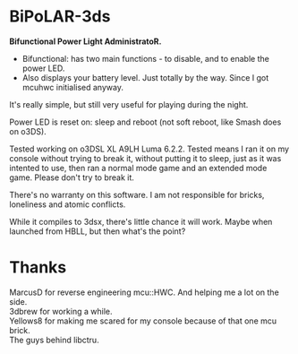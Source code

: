 # BiPoLAR-3ds
<b> Bifunctional Power Light AdministratoR. </b>
* Bifunctional: has two main functions - to disable, and to enable the power LED.
* Also displays your battery level. Just totally by the way. Since I got mcuhwc initialised anyway.

It's really simple, but still very useful for playing during the night.

Power LED is reset on: sleep and reboot (not soft reboot, like Smash does on o3DS).

Tested working on o3DSL XL A9LH Luma 6.2.2. Tested means I ran it on my console without trying to break it, without putting it to sleep, just as it was intented to use, then ran a normal mode game and an extended mode game. Please don't try to break it.

There's no warranty on this software. I am not responsible for bricks, loneliness and atomic conflicts.

While it compiles to 3dsx, there's little chance it will work. Maybe when launched from HBLL, but then what's the point?

# Thanks
MarcusD for reverse engineering mcu::HWC. And helping me a lot on the side.  
3dbrew for working a while.  
Yellows8 for making me scared for my console because of that one mcu brick.  
The guys behind libctru.
